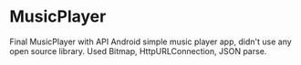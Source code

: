 # MusicPlayer
Final MusicPlayer with API
Android simple music player app, didn't use any open source library. 
Used Bitmap, HttpURLConnection, JSON parse.
